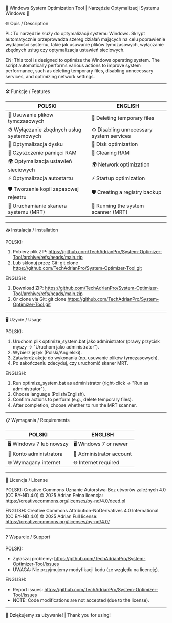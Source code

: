 🚀 Windows System Optimization Tool | Narzędzie Optymalizacji Systemu Windows 🚀

🌐 Opis / Description

PL: To narzędzie służy do optymalizacji systemu Windows. Skrypt automatycznie przeprowadza szereg działań mających na celu poprawienie wydajności systemu, takie jak usuwanie plików tymczasowych, wyłączanie zbędnych usług czy optymalizacja ustawień sieciowych.

EN: This tool is designed to optimize the Windows operating system. The script automatically performs various actions to improve system performance, such as deleting temporary files, disabling unnecessary services, and optimizing network settings.

---

🛠️ Funkcje / Features

POLSKI                                    | ENGLISH
-----------------------------------------|-----------------------------------------
🧹 Usuwanie plików tymczasowych          | 🧹 Deleting temporary files
⚙️ Wyłączanie zbędnych usług systemowych | ⚙️ Disabling unnecessary system services
💾 Optymalizacja dysku                   | 💾 Disk optimization
🔄 Czyszczenie pamięci RAM               | 🔄 Clearing RAM
🌍 Optymalizacja ustawień sieciowych     | 🌍 Network optimization
⚡ Optymalizacja autostartu              | ⚡ Startup optimization
🛡️ Tworzenie kopii zapasowej rejestru   | 🛡️ Creating a registry backup
🎯 Uruchamianie skanera systemu (MRT)    | 🎯 Running the system scanner (MRT)

---

📥 Instalacja / Installation

POLSKI:
1. Pobierz plik ZIP: https://github.com/TechAdrianPro/System-Optimizer-Tool/archive/refs/heads/main.zip
2. Lub sklonuj przez Git:
   git clone https://github.com/TechAdrianPro/System-Optimizer-Tool.git

ENGLISH:
1. Download ZIP: https://github.com/TechAdrianPro/System-Optimizer-Tool/archive/refs/heads/main.zip
2. Or clone via Git:
   git clone https://github.com/TechAdrianPro/System-Optimizer-Tool.git

---

🖥️ Użycie / Usage

POLSKI:
1. Uruchom plik optimize_system.bat jako administrator (prawy przycisk myszy → "Uruchom jako administrator").
2. Wybierz język (Polski/Angielski).
3. Zatwierdź akcje do wykonania (np. usuwanie plików tymczasowych).
4. Po zakończeniu zdecyduj, czy uruchomić skaner MRT.

ENGLISH:
1. Run optimize_system.bat as administrator (right-click → "Run as administrator").
2. Choose language (Polish/English).
3. Confirm actions to perform (e.g., delete temporary files).
4. After completion, choose whether to run the MRT scanner.

---

📋 Wymagania / Requirements

POLSKI                   | ENGLISH
-------------------------|-------------------------
🖥️ Windows 7 lub nowszy | 🖥️ Windows 7 or newer
🔑 Konto administratora  | 🔑 Administrator account
🌐 Wymagany internet     | 🌐 Internet required

---

📜 Licencja / License

POLSKI:
Creative Commons Uznanie Autorstwa-Bez utworów zależnych 4.0 (CC BY-ND 4.0)
© 2025 Adrian
Pełna licencja: https://creativecommons.org/licenses/by-nd/4.0/deed.pl

ENGLISH:
Creative Commons Attribution-NoDerivatives 4.0 International (CC BY-ND 4.0)
© 2025 Adrian
Full license: https://creativecommons.org/licenses/by-nd/4.0/

---

❓ Wsparcie / Support

POLSKI:
- Zgłaszaj problemy: https://github.com/TechAdrianPro/System-Optimizer-Tool/issues
- UWAGA: Nie przyjmujemy modyfikacji kodu (ze względu na licencję).

ENGLISH:
- Report issues: https://github.com/TechAdrianPro/System-Optimizer-Tool/issues
- NOTE: Code modifications are not accepted (due to the license).

---

🎉 Dziękujemy za używanie! | Thank you for using!
